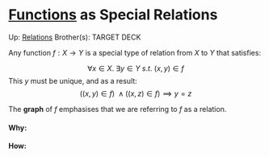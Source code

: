 # [Functions](functions) as Special Relations

Up: [Relations](relations)
Brother(s):
TARGET DECK

Any function $f: X \rightarrow Y$ is a special type of relation from $X$ to $Y$ that satisfies:

$$\forall x \in X.\ \exists y \in Y\ s.t.\ (x,y) \in f$$
This $y$ must be unique, and as a result:
$$((x, y) \in f)\ \land ((x, z) \in f) \implies y=z$$

The **graph** of $f$ emphasises that we are referring to $f$ as a relation.



































#### Why:
#### How:









